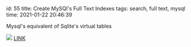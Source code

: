id: 55
title: Create MySQl's  Full Text Indexes
tags: search, full text, mysql
time: 2021-01-22 20:46:39

Mysql's equivalent of Sqlite's virtual tables

![](http://localhost/bkmks_fotos/pics/143)
[LINK](https://www.mysqltutorial.org/activating-full-text-searching.aspx/)